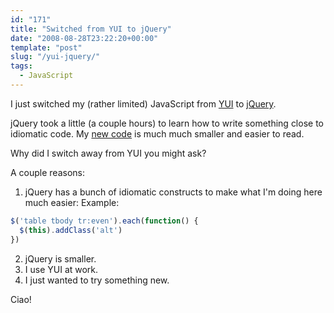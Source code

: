 ```yaml
---
id: "171"
title: "Switched from YUI to jQuery"
date: "2008-08-28T23:22:20+00:00"
template: "post"
slug: "/yui-jquery/"
tags:
  - JavaScript
---
```


I just switched my (rather limited) JavaScript from
[YUI](http://developer.yahoo.com/yui) to [jQuery](http://jquery.com/).

jQuery took a little (a couple hours) to learn how to write something close to
idiomatic code. My
[new code](http://git.gerf.org/?p=docwhat-web.git;a=blob;f=theme/src/js/script.js;h=87ac59f52f0790c531b10dc4860044978d40b86e;hb=bc23da7e2f25c95d41101ff9e811dea81d69b116)
is much much smaller and easier to read.<!-- more -->

Why did I switch away from YUI you might ask?

A couple reasons:

1.  jQuery has a bunch of idiomatic constructs to make what I'm doing here much
    easier: Example:

```javascript
$('table tbody tr:even').each(function() {
  $(this).addClass('alt')
})
```

2.  jQuery is smaller.
3.  I use YUI at work.
4.  I just wanted to try something new.

Ciao!
